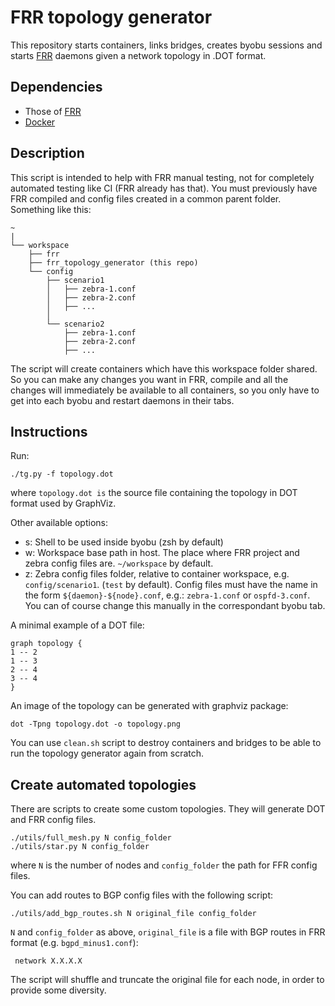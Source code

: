 FRR topology generator
========================

This repository starts containers, links bridges, creates byobu sessions and starts [FRR](https://github.com/FRRouting/frr) daemons given a network topology in .DOT format.

Dependencies
------------

- Those of [FRR](https://github.com/FRRouting/frr/blob/master/doc/Building_FRR_on_Debian8.md)
- [Docker](https://store.docker.com/editions/community/docker-ce-server-debian?tab=description)

Description
-----------

This script is intended to help with FRR manual testing, not for completely automated testing like CI (FRR already has that). You must previously have FRR compiled and config files created in a common parent folder. Something like this:

    ~
    |
    └── workspace
        ├── frr
        ├── frr_topology_generator (this repo)
        └── config
            ├── scenario1
            │   ├── zebra-1.conf
            │   ├── zebra-2.conf
            │   ├── ...
            │
            └── scenario2
                ├── zebra-1.conf
                ├── zebra-2.conf
                ├── ...

The script will create containers which have this workspace folder shared. So you can make any changes you want in FRR, compile and all the changes will immediately be available to all containers, so you only have to get into each byobu and restart daemons in their tabs.

Instructions
------------

Run:

    ./tg.py -f topology.dot

where ```topology.dot is``` the source file containing the topology in DOT format used by GraphViz.

Other available options:

- s: Shell to be used inside byobu (zsh by default)
- w: Workspace base path in host. The place where FRR project and zebra config files are. ```~/workspace``` by default.
- z: Zebra config files folder, relative to container workspace, e.g. ```config/scenario1```. (```test``` by default). Config files must have the name in the form ```${daemon}-${node}.conf```, e.g.: ```zebra-1.conf``` or ```ospfd-3.conf```. You can of course change this manually in the correspondant byobu tab.

A minimal example of a DOT file:

    graph topology {
    1 -- 2
    1 -- 3
    2 -- 4
    3 -- 4
    }

An image of the topology can be generated with graphviz package:

    dot -Tpng topology.dot -o topology.png

You can use ```clean.sh``` script to destroy containers and bridges to be able to run the topology generator again from scratch.

Create automated topologies
---------------------------

There are scripts to create some custom topologies. They will generate DOT and FRR config files.

    ./utils/full_mesh.py N config_folder
    ./utils/star.py N config_folder

where ```N``` is the number of nodes and ```config_folder``` the path for FFR config files.

You can add routes to BGP config files with the following script:

    ./utils/add_bgp_routes.sh N original_file config_folder

```N``` and ```config_folder``` as above, ```original_file``` is a file with BGP routes in FRR format (e.g. ```bgpd_minus1.conf```):

     network X.X.X.X

The script will shuffle and truncate the original file for each node, in order to provide some diversity.
